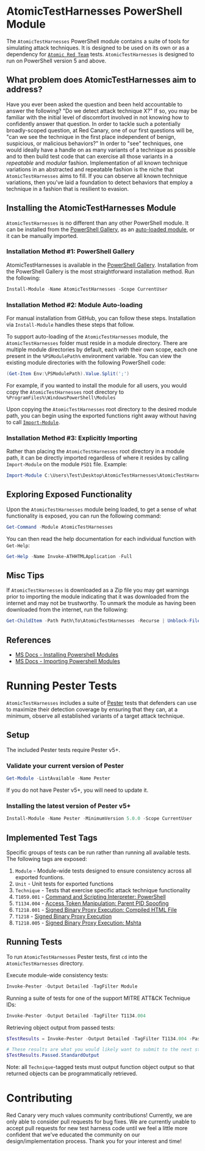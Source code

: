 # AtomicTestHarnesses PowerShell Module

The `AtomicTestHarnesses` PowerShell module contains a suite of tools for simulating attack techniques. It is designed to be used on its own or as a dependency for [`Atomic Red Team`](https://github.com/redcanaryco/atomic-red-team) tests. `AtomicTestHarnesses` is designed to run on PowerShell version 5 and above.

## What problem does AtomicTestHarnesses aim to address?

Have you ever been asked the question and been held accountable to answer the following? "Do we detect attack technique X?" If so, you may be familiar with the initial level of discomfort involved in not knowing how to confidently answer that question. In order to tackle such a potentially broadly-scoped question, at Red Canary, one of our first questions will be, "can we see the technique in the first place independent of benign, suspicious, or malicious behaviors?" In order to "see" techniques, one would ideally have a handle on as many variants of a technique as possible and to then build test code that can exercise all those variants in a _repeatable_ and _modular_ fashion. Implementation of all known technique variations in an abstracted and repeatable fashion is the niche that `AtomicTestHarnesses` aims to fill. If you can observe all known technique variations, then you've laid a foundation to detect behaviors that employ a technique in a fashion that is resilient to evasion.

## Installing the AtomicTestHarnesses Module

`AtomicTestHarnesses` is no different than any other PowerShell module. It can be installed from the [PowerShell Gallery](https://www.powershellgallery.com/), as an [auto-loaded module](https://docs.microsoft.com/en-us/powershell/module/microsoft.powershell.core/about/about_modules?view=powershell-7#module-auto-loading), or it can be manually imported.

### Installation Method #1: PowerShell Gallery

AtomicTestHarnesses is available in the [PowerShell Gallery](https://www.powershellgallery.com/packages/AtomicTestHarnesses). Installation from the PowerShell Gallery is the most straightforward installation method. Run the following:

```powershell
Install-Module -Name AtomicTestHarnesses -Scope CurrentUser
```

### Installation Method #2: Module Auto-loading

For manual installation from GitHub, you can follow these steps. Installation via `Install-Module` handles these steps that follow.

To support auto-loading of the `AtomicTestHarnesses` module, the `AtomicTestHarnesses` folder must reside in a module directory. There are multiple module directories by default, each with their own scope, each one present in the `%PSModulePath%` environment variable. You can view the existing module directories with the following PowerShell code:

```powershell
(Get-Item Env:\PSModulePath).Value.Split(';')
```

For example, if you wanted to install the module for all users, you would copy the `AtomicTestHarnesses` root directory to `%ProgramFiles%\WindowsPowerShell\Modules`

Upon copying the `AtomicTestHarnesses` root directory to the desired module path, you can begin using the exported functions right away without having to call [`Import-Module`](https://docs.microsoft.com/en-us/powershell/module/microsoft.powershell.core/import-module?view=powershell-7).

### Installation Method #3: Explicitly Importing

Rather than placing the `AtomicTestHarnesses` root directory in a module path, it can be directly imported regardless of where it resides by calling `Import-Module` on the module `PSD1` file. Example:

```powershell
Import-Module C:\Users\Test\Desktop\AtomicTestHarnesses\AtomicTestHarnesses.psd1
```

## Exploring Exposed Functionality

Upon the `AtomicTestHarnesses` module being loaded, to get a sense of what functionality is exposed, you can run the following command:

```powershell
Get-Command -Module AtomicTestHarnesses
```

You can then read the help documentation for each individual function with `Get-Help`:

```powershell
Get-Help -Name Invoke-ATHHTMLApplication -Full
```

## Misc Tips

If `AtomicTestHarnesses` is downloaded as a Zip file you may get warnings prior to importing the module indicating that it was downloaded from the internet and may not be trustworthy. To unmark the module as having been downloaded from the internet, run the following:

```powershell
Get-ChildItem -Path Path\To\AtomicTestHarnesses -Recurse | Unblock-File
```

## References
- [MS Docs - Installing Powershell Modules](https://docs.microsoft.com/en-us/powershell/scripting/developer/module/installing-a-powershell-module?view=powershell-7)
- [MS Docs - Importing Powershell Modules](https://docs.microsoft.com/en-us/powershell/scripting/developer/module/importing-a-powershell-module?view=powershell-7)

# Running Pester Tests

`AtomicTestHarnesses` includes a suite of [Pester](https://github.com/pester/Pester) tests that defenders can use to maximize their detection coverage by ensuring that they can, at a minimum, observe all established variants of a target attack technique.

## Setup

The included Pester tests require Pester v5+.

### Validate your current version of Pester

```powershell
Get-Module -ListAvailable -Name Pester
```

If you do not have Pester v5+, you will need to update it.

### Installing the latest version of Pester v5+

```powershell
Install-Module -Name Pester -MinimumVersion 5.0.0 -Scope CurrentUser
```

## Implemented Test Tags

Specific groups of tests can be run rather than running all available tests. The following tags are exposed:

1. `Module` - Module-wide tests designed to ensure consistency across all exported fcuntions.
2. `Unit` - Unit tests for exported functions
3. `Technique` - Tests that exercise specific attack technique functionality
4. `T1059.001` - [Command and Scripting Interpreter: PowerShell](https://attack.mitre.org/techniques/T1059/001/)
5. `T1134.004` - [Access Token Manipulation: Parent PID Spoofing](https://attack.mitre.org/techniques/T1134/004/)
6. `T1218.001` - [Signed Binary Proxy Execution: Compiled HTML File](https://attack.mitre.org/techniques/T1218/001/)
7. `T1218` - [Signed Binary Proxy Execution](https://attack.mitre.org/techniques/T1218/)
8. `T1218.005` - [Signed Binary Proxy Execution: Mshta](https://attack.mitre.org/techniques/T1218/005/)

## Running Tests

To run `AtomicTestHarnesses` Pester tests, first `cd` into the `AtomicTestHarnesses` directory.

Execute module-wide consistency tests:

```powershell
Invoke-Pester -Output Detailed -TagFilter Module
```

Running a suite of tests for one of the support MITRE ATT&CK Technique IDs:

```powershell
Invoke-Pester -Output Detailed -TagFilter T1134.004
```

Retrieving object output from passed tests:

```powershell
$TestResults = Invoke-Pester -Output Detailed -TagFilter T1134.004 -PassThru

# These results are what you would likely want to submit to the next stage in your test pipeline.
$TestResults.Passed.StandardOutput
```

Note: all `Technique`-tagged tests must output function object output so that returned objects can be programmatically retrieved.

# Contributing

Red Canary very much values community contributions! Currently, we are only able to consider pull requests for bug fixes. We are currently unable to accept pull requests for new test harness code until we feel a little more confident that we've educated the community on our design/implementation process. Thank you for your interest and time!